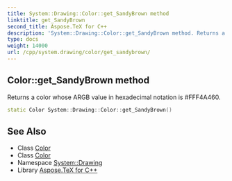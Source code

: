 ```yaml
---
title: System::Drawing::Color::get_SandyBrown method
linktitle: get_SandyBrown
second_title: Aspose.TeX for C++
description: 'System::Drawing::Color::get_SandyBrown method. Returns a color whose ARGB value in hexadecimal notation is #FFF4A460 in C++.'
type: docs
weight: 14000
url: /cpp/system.drawing/color/get_sandybrown/
---
```

## Color::get_SandyBrown method


Returns a color whose ARGB value in hexadecimal notation is #FFF4A460.

```cpp
static Color System::Drawing::Color::get_SandyBrown()
```

## See Also

* Class [Color](../)
* Class [Color](../)
* Namespace [System::Drawing](../../)
* Library [Aspose.TeX for C++](../../../)
